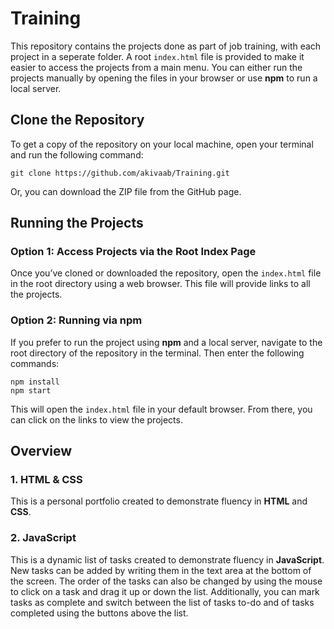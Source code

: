 # Training

This repository contains the projects done as part of job training, with each project in a seperate folder. A root `index.html` file is provided to make it easier to access the projects from a main menu. You can either run the projects manually by opening the files in your browser or use **npm** to run a local server.

## Clone the Repository

To get a copy of the repository on your local machine, open your terminal and run the following command:

```
git clone https://github.com/akivaab/Training.git

```

Or, you can download the ZIP file from the GitHub page.

## Running the Projects

### Option 1: Access Projects via the Root Index Page

Once you’ve cloned or downloaded the repository, open the `index.html` file in the root directory using a web browser. This file will provide links to all the projects.

### Option 2: Running via npm

If you prefer to run the project using **npm** and a local server, navigate to the root directory of the repository in the terminal. Then enter the following commands:

```
npm install
npm start
```

This will open the `index.html` file in your default browser. From there, you can click on the links to view the projects.

## Overview

### 1. HTML & CSS

This is a personal portfolio created to demonstrate fluency in **HTML** and **CSS**.

### 2. JavaScript

This is a dynamic list of tasks created to demonstrate fluency in **JavaScript**. New tasks can be added by writing them in the text area at the bottom of the screen. The order of the tasks can also be changed by using the mouse to click on a task and drag it up or down the list.
Additionally, you can mark tasks as complete and switch between the list of tasks to-do and of tasks completed using the buttons above the list.
